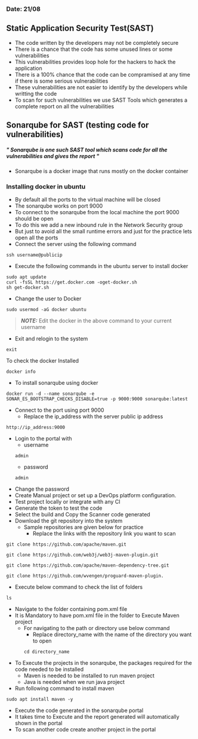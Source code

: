 ### Date: 21/08
## Static Application Security Test(SAST)
* The code written by the developers may not be completely secure
* There is a chance that the code has some unused lines or some vulnerabilities
* This vulnerabilities provides loop hole for the hackers to hack the application
* There is a 100% chance that the code can be compramised at any time if there is some serious vulnerabilities
* These vulnerabilities are not easier to identify by the developers while writting the code
* To scan for such vulnerabilities we use SAST Tools which generates a complete report on all the vulnerabilities
## Sonarqube for SAST (testing code for vulnerabilities)
##### " Sonarqube is one such SAST tool which scans code for all the vulnerabilities and gives the report "
* Sonarqube is a docker image that runs mostly on the docker container
###  Installing docker in ubuntu
  * By default all the ports to the virtual machine will be closed
  * The sonarqube works on port 9000
  * To connect to the sonarqube from the local machine the port 9000 should be open
  * To do this we add a new inbound rule in the Network Security group
  * But just to avoid all the small runtime errors and just for the practice lets open all the ports
  * Connect the server using the following command
```
ssh username@publicip
```
* Execute the following commands in the ubuntu server to install docker
``` 
sudo apt update
curl -fsSL https://get.docker.com -oget-docker.sh
sh get-docker.sh
```
* Change the  user to Docker
```
sudo usermod -aG docker ubuntu
```
> **_NOTE:_** Edit the docker in the above command to your current username
* Exit and relogin to the system
```
exit
```
To check the docker Installed
```
docker info
```
* To install sonarqube using docker
``` 
docker run -d --name sonarqube -e SONAR_ES_BOOTSTRAP_CHECKS_DISABLE=true -p 9000:9000 sonarqube:latest
```
* Connect to the port using port 9000
  * Replace the ip_address with the server public ip address
```
http://ip_address:9000
```
* Login to the portal with 
    * username 
    ```
    admin
    ```
    * password
    ```
    admin
    ```
* Change the password
* Create Manual project or set up a DevOps platform configuration.
* Test project locally or integrate with any CI 
* Generate the token to test the code
* Select the build and Copy the Scanner code generated
* Download the git repository into the system
  * Sample repositories are given below for practice
    * Replace the links with the repository link you want to scan
```
git clone https://github.com/apache/maven.git
```
```
git clone https://github.com/web3j/web3j-maven-plugin.git
```
```
git clone https://github.com/apache/maven-dependency-tree.git
```
```
git clone https://github.com/wvengen/proguard-maven-plugin.
```
* Execute below command to check the list of folders
```
ls
```
* Navigate to the folder containing pom.xml file
* It is Mandatory to have pom.xml file in the folder to Execute Maven project
  * For navigating to the path or directory use below command
    * Replace directory_name with the name of the directory you want to open
    ```
    cd directory_name
    ```
* To Execute the projects in the sonarqube, the packages required for the code needed to be installed
  * Maven is needed to be installed to run maven project
  * Java is needed when we run java project
* Run following command to install maven
```
sudo apt install maven -y
```
* Execute the code generated in the sonarqube portal
* It takes time to Execute and the report generated will automatically shown in the portal
* To scan another code create another project in the portal